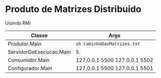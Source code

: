 # Produto de Matrizes Distribuido

Usando RMI

| Classe | Args |
| ------ | ------ |
| Produtor.Main | ```sh CaminhoDasMatrizes.txt``` |
| ServidorDeExecucao.Main | 5 |
| Consumidor.Main | 127.0.0.1 5500 127.0.0.1 5502 |
| Configurador.Main | 127.0.0.1 5500 127.0.0.1 5501 |
